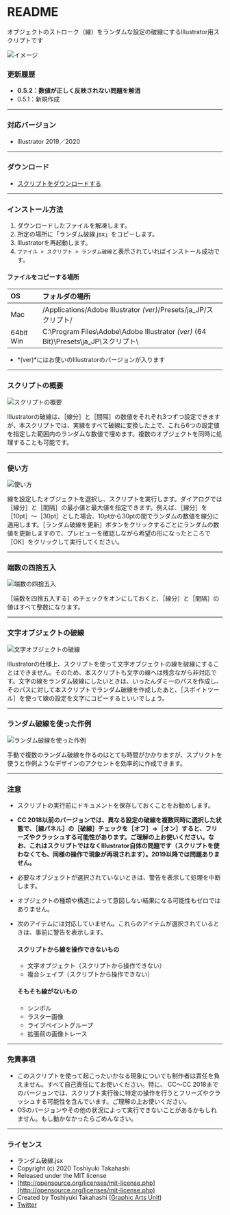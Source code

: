 # README

オブジェクトのストローク（線）をランダムな設定の破線にするIllustrator用スクリプトです

<div class="fig center" style="margin-bottom: 20px;"><img src="https://www.graphicartsunit.com/saucer/images/random_dashed_stroke/cover.png" alt="イメージ" class="noshadow"></div>

### 更新履歴

* **0.5.2：数値が正しく反映されない問題を解消**
* 0.5.1：新規作成

----

### 対応バージョン

* Illustrator 2019／2020

----

### ダウンロード

* [スクリプトをダウンロードする](https://github.com/gau/random_dashed_stroke/archive/master.zip)

----

### インストール方法

1. ダウンロードしたファイルを解凍します。
2. 所定の場所に「ランダム破線.jsx」をコピーします。
3. Illustratorを再起動します。
4. `ファイル > スクリプト > ランダム破線`と表示されていればインストール成功です。

#### ファイルをコピーする場所

| OS | フォルダの場所 |
|:-----|:-----|
| Mac |  /Applications/Adobe Illustrator *(ver)*/Presets/ja_JP/スクリプト/ |
| 64bit Win | C:\Program Files\Adobe\Adobe Illustrator *(ver)* (64 Bit)\Presets\ja_JP\スクリプト\ |

* *(ver)*にはお使いのIllustratorのバージョンが入ります

----

### スクリプトの概要

<div class="fig center"><img src="https://www.graphicartsunit.com/saucer/images/random_dashed_stroke/step1.png" alt="スクリプトの概要" class="noshadow"></div>

Illustratorの破線は、［線分］と［間隔］の数値をそれぞれ3つずつ設定できますが、本スクリプトでは、実線をすべて破線に変換した上で、これら6つの設定値を指定した範囲内のランダムな数値で埋めます。複数のオブジェクトを同時に処理することも可能です。

----

### 使い方

<div class="fig center"><img src="https://www.graphicartsunit.com/saucer/images/random_dashed_stroke/step2.png" alt="使い方" class="noshadow"></div>

線を設定したオブジェクトを選択し、スクリプトを実行します。ダイアログでは［線分］と［間隔］の最小値と最大値を指定できます。例えば、［線分］を［10pt］〜［30pt］とした場合、10ptから30ptの間でランダムの数値を線分に適用します。［ランダム破線を更新］ボタンをクリックするごとにランダムの数値を更新しますので、プレビューを確認しながら希望の形になったところで［OK］をクリックして実行してください。

----

### 端数の四捨五入

<div class="fig center"><img src="https://www.graphicartsunit.com/saucer/images/random_dashed_stroke/step3.png" alt="端数の四捨五入" class="noshadow"></div>

［端数を四捨五入する］のチェックをオンにしておくと、［線分］と［間隔］の値はすべて整数になります。

----

### 文字オブジェクトの破線

<div class="fig center"><img src="https://www.graphicartsunit.com/saucer/images/random_dashed_stroke/step4.png" alt="文字オブジェクトの破線" class="noshadow"></div>

Illustratorの仕様上、スクリプトを使って文字オブジェクトの線を破線にすることはできません。そのため、本スクリプトも文字の線へは残念ながら非対応です。文字の線をランダム破線にしたいときは、いったんダミーのパスを作成し、そのパスに対して本スクリプトでランダム破線を作成したあと、［スポイトツール］を使って線の設定を文字にコピーするといいでしょう。

----

### ランダム破線を使った作例

<div class="fig center"><img src="https://www.graphicartsunit.com/saucer/images/random_dashed_stroke/step5.png" alt="ランダム破線を使った作例" class="noshadow"></div>

手動で複数のランダム破線を作るのはとても時間がかかりますが、スプリクトを使うと作例ようなデザインのアクセントを効率的に作成できます。

----

### 注意

* スクリプトの実行前にドキュメントを保存しておくことをお勧めします。
* **CC 2018以前のバージョンでは、異なる設定の破線を複数同時に選択した状態で、［線パネル］の［破線］チェックを［オフ］→［オン］すると、フリーズやクラッシュする可能性があります。ご理解の上お使いください。なお、これはスクリプトではなくIllustrator自体の問題です（スクリプトを使わなくても、同様の操作で現象が再現されます）。2019以降では問題ありません。**
* 必要なオブジェクトが選択されていないときは、警告を表示して処理を中断します。
* オブジェクトの種類や構造によって意図しない結果になる可能性もゼロではありません。
* 次のアイテムには対応していません。これらのアイテムが選択されているときは、事前に警告を表示します。

	#### スクリプトから線を操作できないもの
	* 文字オブジェクト（スクリプトから操作できない）
	* 複合シェイプ（スクリプトから操作できない）

	#### そもそも線がないもの
	* シンボル
	* ラスター画像
	* ライブペイントグループ
	* 拡張前の画像トレース

----

### 免責事項

* このスクリプトを使って起こったいかなる現象についても制作者は責任を負えません。すべて自己責任にてお使いください。特に、 CC〜CC 2018までのバージョンでは、スクリプト実行後に特定の操作を行うとフリーズやクラッシュする可能性を含んでいます。ご理解の上お使いください。
* OSのバージョンやその他の状況によって実行できないことがあるかもしれません。もし動かなかったらごめんなさい。

----

### ライセンス

* ランダム破線.jsx
* Copyright (c) 2020 Toshiyuki Takahashi
* Released under the MIT license
* [http://opensource.org/licenses/mit-license.php](http://opensource.org/licenses/mit-license.php)
* Created by Toshiyuki Takahashi ([Graphic Arts Unit](http://www.graphicartsunit.com/))
* [Twitter](https://twitter.com/gautt)